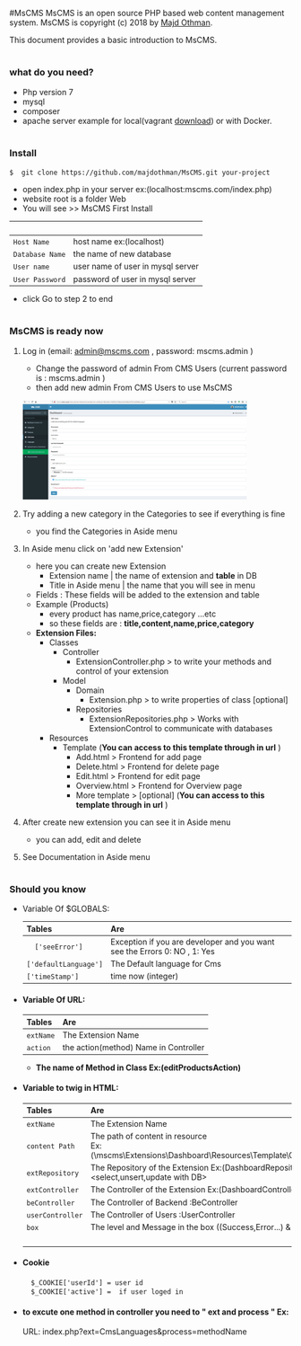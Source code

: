 #MsCMS
MsCMS is an open source PHP based web content management system. MsCMS is copyright (c) 2018 by [Majd Othman](https://github.com/majdothman).

This document provides a basic introduction to MsCMS.
#
### what do you need?
* Php version 7
* mysql
* composer
* apache server example for local(vagrant [download](https://www.vagrantup.com/)) or with Docker.
#
### Install

    $  git clone https://github.com/majdothman/MsCMS.git your-project

* open index.php in your server ex:(localhost:mscms.com/index.php)
* website root is a folder Web
* You will see >>   MsCMS First Install 


| &nbsp;            | &nbsp;
| -------------     |:-------------
| `Host Name`         | host name ex:(localhost)  
| `Database Name`          | the name of new database    
| `User name `    |  user name of user in mysql server
| ` User Password `              | password of user in mysql server
 
 * click Go to step 2 to end
#
### MsCMS is ready now
1. Log in (email: admin@mscms.com , password: mscms.admin )
    - Change the password of admin From CMS Users (current password is : mscms.admin )
    - then add new admin From CMS Users to use MsCMS
    <p>
      <img src="/test/test.png" width="400" height="auto"/>
    </p>
    
2. Try adding a new category in the Categories to see if everything is fine 
    - you find the Categories in Aside menu     
3. In Aside menu click on 'add new Extension' 
    - here you can create new Extension 
        - Extension name | the name of extension and **table** in DB
        - Title in Aside menu | the name that you will see in menu
    - Fields : These fields will be added to the extension and table
    - Example (Products)
        - every product has name,price,category ...etc
        - so these fields are : **title,content,name,price,category**
    - **Extension Files:**
        - Classes
            - Controller
                - ExtensionController.php > to write your methods and control of your extension 
            - Model
                - Domain
                    - Extension.php > to write properties of class [optional] 
                - Repositories
                    - ExtensionRepositories.php > Works with ExtensionControl to communicate with databases
        - Resources
            - Template (**You can access to this template through <action> in url** )
                - Add.html  > Frontend for add page 
                - Delete.html  > Frontend for delete page
                - Edit.html  > Frontend for edit page
                - Overview.html  > Frontend for Overview page
                - More template   > [optional]  (**You can access to this template through <action> in url** )
                
4. After create new extension you can see it in Aside menu
    - you can add, edit and delete
       
5. See Documentation in Aside menu
 
 #
 ### Should you know
 * Variable Of $GLOBALS:
     
     | Tables                    | Are           
     | -------------             |:-------------
     | `  ['seeError']`          | Exception if you are developer and you want see the Errors 0: NO , 1: Yes
     | ` ['defaultLanguage'] `   | The Default language for Cms 
     | ` ['timeStamp'] `         | time now (integer)
 
     
               
 
* #### Variable Of URL:
 
     | Tables            | Are           
     | -------------     |:-------------
     | `extName`         | The Extension Name  
     | `action`          | the action(method) Name in Controller   

   - **The name of Method in Class Ex:(editProductsAction)**
     
               
* #### Variable to twig in HTML:
 
     | Tables            | Are           
     | -------------     |:-------------
     | `extName`         | The Extension Name  
     | `content Path`    | The path of content in resource <br> Ex:(\mscms\Extensions\Dashboard\Resources\Template\Overflow.html)      
     | `extRepository `  | The Repository of the Extension Ex:(DashboardRepository) <select,unsert,update with DB>
     | `extController `  | The Controller of the Extension Ex:(DashboardController)    
     | `beController`    | The Controller of Backend :BeController
     | `userController`  | The Controller of Users :UserController
     | `box`             | The level and Message in the box ((Success,Error...) & (Message))
     | `  `              | 
     
               
* #### Cookie
        $_COOKIE['userId'] = user id
        $_COOKIE['active'] =  if user loged in

* #### to excute one method in controller you need to " ext and process " Ex:
   URL:  index.php?ext=CmsLanguages&process=methodName
     
     
 
 
 
 
 
 
 
